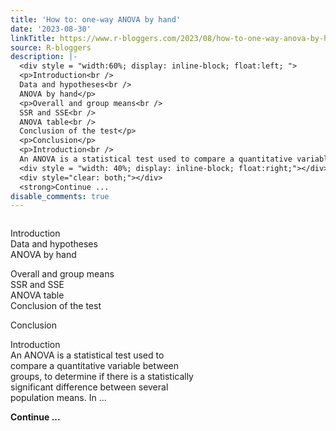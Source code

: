 ```yaml
---
title: 'How to: one-way ANOVA by hand'
date: '2023-08-30'
linkTitle: https://www.r-bloggers.com/2023/08/how-to-one-way-anova-by-hand/
source: R-bloggers
description: |-
  <div style = "width:60%; display: inline-block; float:left; ">
  <p>Introduction<br />
  Data and hypotheses<br />
  ANOVA by hand</p>
  <p>Overall and group means<br />
  SSR and SSE<br />
  ANOVA table<br />
  Conclusion of the test</p>
  <p>Conclusion</p>
  <p>Introduction<br />
  An ANOVA is a statistical test used to compare a quantitative variable between groups, to determine if there is a statistically significant difference between several population means. In ...</p></div>
  <div style = "width: 40%; display: inline-block; float:right;"></div>
  <div style="clear: both;"></div>
  <strong>Continue ...
disable_comments: true
---
```

<div style = "width:60%; display: inline-block; float:left; ">
<p>Introduction<br />
Data and hypotheses<br />
ANOVA by hand</p>
<p>Overall and group means<br />
SSR and SSE<br />
ANOVA table<br />
Conclusion of the test</p>
<p>Conclusion</p>
<p>Introduction<br />
An ANOVA is a statistical test used to compare a quantitative variable between groups, to determine if there is a statistically significant difference between several population means. In ...</p></div>
<div style = "width: 40%; display: inline-block; float:right;"></div>
<div style="clear: both;"></div>
<strong>Continue ...